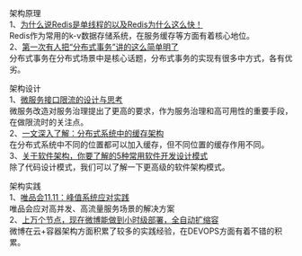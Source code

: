 架构原理  
1、[为什么说Redis是单线程的以及Redis为什么这么快！](https://mp.weixin.qq.com/s/vdHpPy1c2YpNRFa7jVdhKg?token=64911275&lang=zh_CN "链接")  
Redis作为常用的k-v数据存储系统，在服务缓存等方面有着核心地位。  
2、[第一次有人把“分布式事务”讲的这么简单明了](https://mp.weixin.qq.com/s?__biz=MjM5ODI5Njc2MA==&mid=2655818255&idx=1&sn=8f41a01c6d512baa6207bd94d44a9478&chksm=bd74dfd88a0356ce023f18abb1166138bed190f7ee305d7e3375a8374636dd07689d9a57d9e3&scene=0#rd)  
分布式事务在分布式场景中是核心话题，分布式事务的实现有很多中方式，各有优劣。  
  
架构设计  
1、[微服务接口限流的设计与思考](https://mp.weixin.qq.com/s?__biz=MzI4MTY5NTk4Ng==&mid=2247488993&amp;idx=1&amp;sn=4b9d5deedd0e626c456744f04b499bbb)  
微服务改造对服务治理提出了更高的要求，作为服务治理和高可用性的重要手段，在做限流时的关注点。  
2、[一文深入了解：分布式系统中的缓存架构](https://mp.weixin.qq.com/s?__biz=MzI4OTU3ODk3NQ==&mid=2247485126&idx=1&sn=6454571413378e11aa446f4d5c8cc2f7&chksm=ec2c4c76db5bc560fb14d87d6e905909ad6e091679b54270e6bf24e9c4272f750f6d86a686db&scene=0#rd)  
在分布式系统中不同的位置都可以加入缓存，但不同位置的缓存作用不同。  
3、[关于软件架构，你要了解的5种常用软件开发设计模式](https://mp.weixin.qq.com/s?__biz=MzI4OTU3ODk3NQ==&mid=2247485125&idx=1&sn=aedaf15cdd0bc48b0b84a6c207fb5a19&chksm=ec2c4c75db5bc563fa67254e934e06e4c95c40543d02c800b8e4db47efb1306a0fc8db7e2248&scene=0#rd)  
除了代码设计模式，我们可以了解一下更高级的软件架构模式。  
  
架构实践  
1、[唯品会11.11：峰值系统应对实践](https://mp.weixin.qq.com/s/9_PT49eDmMoHKRceWjAZBw)  
唯品会应对高并发、高流量服务场景的解决方案  
2、[上万个节点，现在微博能做到小时级部署，全自动扩缩容](https://mp.weixin.qq.com/s?__biz=MzI4MTY5NTk4Ng==&mid=2247489108&amp;idx=1&amp;sn=5eb592f67ccfb1aa486de3ba0505a6fb)  
微博在云+容器架构方面积累了较多的实践经验，在DEVOPS方面有着不错的积累。
